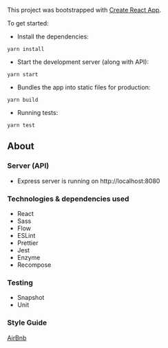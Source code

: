 This project was bootstrapped with [Create React App](https://github.com/facebookincubator/create-react-app).

To get started:

- Install the dependencies:

`yarn install`

- Start the development server (along with API):

`yarn start`

- Bundles the app into static files for production:

`yarn build`

- Running tests:

`yarn test`

## About

### Server (API)
- Express server is running on http://localhost:8080

### Technologies & dependencies used
- React
- Sass
- Flow
- ESLint
- Prettier
- Jest
- Enzyme
- Recompose

### Testing
- Snapshot
- Unit

### Style Guide

[AirBnb](https://github.com/airbnb/javascript/tree/master/react)
